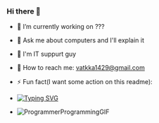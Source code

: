 ### Hi there 👋

- 🤫 I’m currently working on ???
- 📎 Ask me about computers and I'll explain it
- 📎 I'm IT suppurt guy
- 📧 How to reach me: vatkka1429@gmail.com
- ⚡ Fun fact(I want some action on this readme):
- [![Typing SVG](https://readme-typing-svg.herokuapp.com?color=%2336BCF7&lines=I'm+Computer+science+student)](https://git.io/typing-svg)

- ![ProgrammerProgrammingGIF](https://github.com/vatkka/vatkka/assets/81098534/f8f59f44-7644-4dff-a89d-7ba92135dc69)

